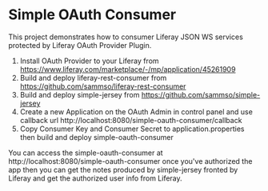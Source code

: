 # Simple OAuth Consumer

This project demonstrates how to consumer Liferay JSON WS services protected by Liferay OAuth Provider Plugin. 

1. Install OAuth Provider to your Liferay from https://www.liferay.com/marketplace/-/mp/application/45261909
2. Build and deploy liferay-rest-consumer from https://github.com/sammso/liferay-rest-consumer
3. Build and deploy simple-jersey from https://github.com/sammso/simple-jersey
4. Create a new Application on the OAuth Admin in control panel and use callback url http://localhost:8080/simple-oauth-consumer/callback
5. Copy Consumer Key and Consumer Secret to application.properties then build and deploy simple-oauth-consumer

You can access the simple-oauth-consumer at http://localhost:8080/simple-oauth-consumer once you've authorized the app then you can get the notes produced by simple-jersey fronted by Liferay and get the authorized user info from Liferay.